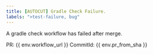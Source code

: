 ```yaml
---
title: [AUTOCUT] Gradle Check Failure.
labels: ">test-failure, bug"
---
```


A gradle check workflow has failed after merge.

PR: {{ env.workflow_url }}
CommitId: {{ env.pr_from_sha }}
